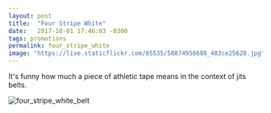 ```yaml
---
layout: post
title:  "Four Stripe White"
date:   2017-10-01 17:46:03 -0300
tags: promotions
permalink: four_stripe_white
image: "https://live.staticflickr.com/65535/50874956688_483ce25628.jpg"
---
```


It's funny how much a piece of athletic tape means in the context of jits belts.

<div class="col my-auto pb-3">
   <img class="img-fluid rounded mx-auto d-block" src="https://live.staticflickr.com/65535/50874956688_483ce25628.jpg" alt='four_stripe_white_belt'>
</div>
